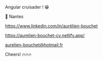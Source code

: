 
Angular cruisader ! 😁 <br>

📌 Nantes

 https://www.linkedin.com/in/aurélien-bouchet
 
 https://aurelien-bouchet-cv.netlify.app/ 
 
 aurelien-bouchet@hotmail.fr

Cheers! 🔥🔥🔥
